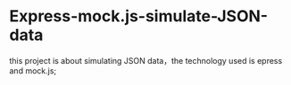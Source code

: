 # Express-mock.js-simulate-JSON-data
this project is about simulating JSON data，the technology used is epress and mock.js;
